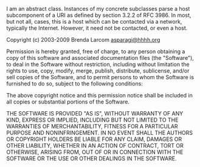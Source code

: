 I am an abstract class.  Instances of my concrete subclasses parse a host subcomponent of a URI as defined by section 3.2.2 of RFC 3986.  In most, but not all, cases, this is a host which can be contacted via a network, typically the Internet.  However, it need not be contacted, or even a host. 


Copyright (c) 2003-2009 Brenda Larcom <asparagi@hhhh.org>

Permission is hereby granted, free of charge, to any person obtaining a copy of this software and associated documentation files (the "Software"), to deal in the Software without restriction, including without limitation the rights to use, copy, modify, merge, publish, distribute, sublicense, and/or sell copies of the Software, and to permit persons to whom the Software is furnished to do so, subject to the following conditions:

The above copyright notice and this permission notice shall be included in all copies or substantial portions of the Software.

THE SOFTWARE IS PROVIDED "AS IS", WITHOUT WARRANTY OF ANY KIND, EXPRESS OR IMPLIED, INCLUDING BUT NOT LIMITED TO THE WARRANTIES OF MERCHANTABILITY, FITNESS FOR A PARTICULAR PURPOSE AND NONINFRINGEMENT. IN NO EVENT SHALL THE AUTHORS OR COPYRIGHT HOLDERS BE LIABLE FOR ANY CLAIM, DAMAGES OR OTHER LIABILITY, WHETHER IN AN ACTION OF CONTRACT, TORT OR OTHERWISE, ARISING FROM, OUT OF OR IN CONNECTION WITH THE SOFTWARE OR THE USE OR OTHER DEALINGS IN THE SOFTWARE.